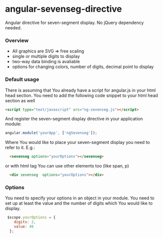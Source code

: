 # angular-sevenseg-directive

Angular directive for seven-segment display.
No jQuery dependency needed.

### Overview
- All graphics are SVG => free scaling
- single or multiple digits to display
- two-way data binding is avaliable
- options for changing colors, number of digits, decimal point to display

### Default usage
There is assuming that You already have a script for angular.js in your html head section.
You need to add the following code snippet to your html head section as well

```html
<script type="text/javascript" src="ng-sevenseg.js"></script>
```

And register the seven-segment display directive in your application module:

```javascript
angular.module('yourApp', ['ngSevenseg']);
```
Where You would like to place your seven-segment display you need to refer to it. E.g.:
```html
  <sevenseg options="yourOptions"></sevenseg>
```
or with html tag You can use other elements too (like span, p)
```html
  <div sevenseg  options="yourOptions"></div>
```

### Options

You need to specify your options in an object in your module. You need to set up at least the value and the number of digits which You would like to display.

```javascript
 $scope.yourOptions = {
    digits: 2,
    value: 46
  };
```
